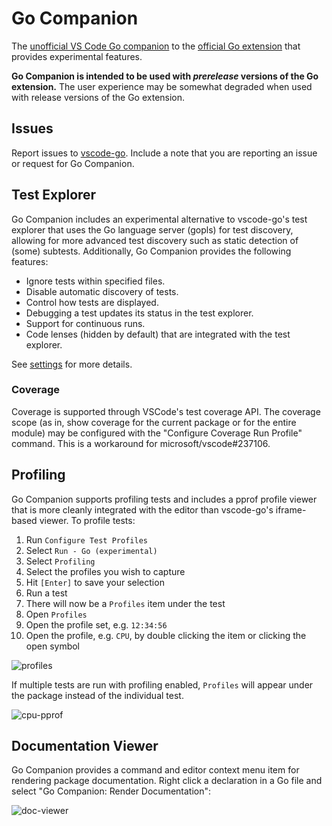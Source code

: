 # Go Companion

The [unofficial VS Code Go companion][vscode-go-companion] to the [official Go
extension][vscode-go-ms] that provides experimental features.

**Go Companion is intended to be used with *prerelease* versions of the Go
extension.** The user experience may be somewhat degraded when used with release
versions of the Go extension.

[vscode-go-ms]: https://marketplace.visualstudio.com/items?itemName=golang.go
[vscode-go-companion]: https://marketplace.visualstudio.com/items?itemName=ethan-reesor.exp-vscode-go

## Issues

Report issues to [vscode-go][vscode-go-git]. Include a note that you are
reporting an issue or request for Go Companion.

[vscode-go-git]: https://github.com/golang/vscode-go/issues/new/choose

## Test Explorer

Go Companion includes an experimental alternative to vscode-go's test explorer
that uses the Go language server (gopls) for test discovery, allowing for more
advanced test discovery such as static detection of (some) subtests.
Additionally, Go Companion provides the following features:

-   Ignore tests within specified files.
-   Disable automatic discovery of tests.
-   Control how tests are displayed.
-   Debugging a test updates its status in the test explorer.
-   Support for continuous runs.
-   Code lenses (hidden by default) that are integrated with the test explorer.

See [settings](./docs/settings.md) for more details.

### Coverage

Coverage is supported through VSCode's test coverage API. The coverage scope (as
in, show coverage for the current package or for the entire module) may be
configured with the "Configure Coverage Run Profile" command. This is a
workaround for microsoft/vscode#237106.

## Profiling

Go Companion supports profiling tests and includes a pprof profile viewer that
is more cleanly integrated with the editor than vscode-go's iframe-based viewer.
To profile tests:

1. Run `Configure Test Profiles`
2. Select `Run - Go (experimental)`
3. Select `Profiling`
4. Select the profiles you wish to capture
5. Hit `[Enter]` to save your selection
6. Run a test
7. There will now be a `Profiles` item under the test
8. Open `Profiles`
9. Open the profile set, e.g. `12:34:56`
10. Open the profile, e.g. `CPU`, by double clicking the item or clicking the open symbol

![profiles](./docs/assets/profile-items.png)

If multiple tests are run with profiling enabled, `Profiles` will appear under
the package instead of the individual test.

![cpu-pprof](./docs/assets/cpu-pprof.png)

## Documentation Viewer

Go Companion provides a command and editor context menu item for rendering
package documentation. Right click a declaration in a Go file and select "Go
Companion: Render Documentation":

![doc-viewer](./docs/assets/doc-viewer.png)